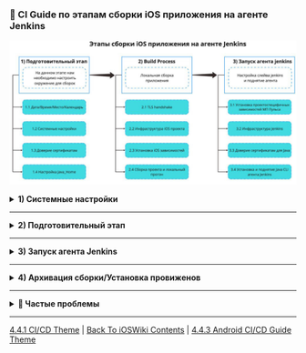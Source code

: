 ###  CI Guide по этапам сборки iOS приложения на агенте Jenkins

![CI_stages](https://github.com/eldaroid/pictures/blob/master/iOSWiki/Frameworks/CI_stages.jpeg?raw=true)

<details>
<summary><strong>1) Системные настройки</strong></summary>
<p>

    На данном этапе настраиваем необходимое окружение для сборок iOS приложения как локально так и для jenkins

   <details>
   <summary><strong>1.1) Дата/Время/Место/Календарь</strong></summary>
   <p>

Настройка даты и времени текущей (Пример: 14 декабря 2024 года, 15:30:00):

`sudo date 121415302024`

Настройка Места и Календаря:

`sudo systemsetup --settimezone Europe/Moscow`

   </p>
   </details>

   <details>
   <summary><strong>1.2) Системные настройки</strong></summary>
   <p>

⚙️ Настройки → Конфиденциальность и безопасность → Инструмент разработчика →  Терминал и iTerm2 ✔️

⚙️ Настройки → Конфиденциальность и безопасность → Доступ к диску → Терминал и iTerm2 ✔️

⚙️ Настройки → Конфиденциальность и безопасность → Службы геолокации

* Разрешить этим приложениям и службам определять Вашу геопозицию - Вкл
* Workspace ONE Intelligent Hub - Вкл

⚙️ Настройки → Конфиденциальность и безопасность → Подробнее и тут убрать все галки

⚙️ Настройки → Экономия энергии → Перезапускать автоматически при сбое питания ✔️

⚙️ Настройки → Клавиатура → "Частота автоповтора клавиши" и "Задержка до начала автоповтора" на максимум по шкале "Быстро"

⚙️ Настройки → Экран блокировки → "Включать заставку при отсутствии активности" Никогда; "Выключать дисплей при отсутствии активности" 3 часа

   </p>
   </details>

   <details>
   <summary><strong>1.3) Доверие сертификатам Keychain</strong></summary>
   <p>

🔗 Связка ключей → Система → Сертификаты → По очереди дважды кликаем сертификаты <компании>* → Доверие: Всегда доверять для каждого пункта

🔗 Связка ключей → Вход → Мои сертификаты → Двойной клик на сертификат пользователя →  Доверие: Всегда доверять для каждого пункта

🔗 Связка ключей → Система → Мои сертификаты → Двойной клик на сертификат от MDMIdentity →  Доверие: Всегда доверять для каждого пункта

   </p>
   </details>

   <details>
   <summary><strong>1.4)Необходимые утилиты/настройки</strong></summary>
   <p>

Установка oh-my-zsh: `sh -c "$(curl -fsSL https://raw.githubusercontent.com/ohmyzsh/ohmyzsh/master/tools/install.sh)"`

Установка brew: `/bin/bash -c "$(curl -fsSL https://raw.githubusercontent.com/Homebrew/install/HEAD/install.sh)"`

Добавление shellenv в .zprofile: `(echo; echo 'eval "$(/opt/homebrew/bin/brew shellenv)"') >> ~/.zprofile`

Обновить shell: `exec $SHELL -l`

Разрешить использовать приложения, загруженные из любого источника: `sudo spctl --master-disable`

Меняем права для local директории:
```bash
sudo chmod -R 775 /usr/local/*
sudo chown -R $(whoami):admin /usr/local/*
```

   </p>
   </details>


   <details>
   <summary><strong>1.5) Настройка JAVA_HOME</strong></summary>
   <p>

Установка java: 

```bash
brew install temurin
echo "export JAVA_HOME=$(/usr/libexec/java_home)" >> ~/.zshrc"
echo "PATH=$PATH:$JAVA_HOME/bin" >> ~/.zshrc
source ~/.zshrc
``` 

Если все правильно установилось, то `JAVA_HOME` должна выдавать путь к бинарнику джавы: 
```bash
echo $JAVA_HOME
// output: /Library/Java/JavaVirtualMachines/adoptopenjdk-16.jdk/Contents/Home
```
   </p>
   </details>

</p>
</details>







----

<details>
<summary><strong>2) Подготовительный этап</strong></summary>
<p>

    Результатом данного этапа должна быть успешная локальная сборка МП

   <details>
   <summary><strong>2.1) TLS Handshake</strong></summary>
   <p>

На данном этапе нужно изменить файл конфигурации ssl: openssl.cnf:

Поменять права для всех конфигов `sudo chmod u+w /System/Library/OpenSSl/openssl.cnf` + `sudo chmod u+w /usr/local/etc/openssl@3`


Далее `vim openssl.cnf`:
```ini
openssl_conf = default_conf
 
[ default_conf ]
ssl_conf = ssl_sect
 
[ssl_sect]
system_default = ssl_default_sect
 
[ssl_default_sect]
Options = UnsafeLegacyRenegotiation
```

Здесь обращать внимание скорее нужно на пункт с UnsafeLegacyRenegotiation, на остальное пофиг

`source ~/`

   </p>
   </details>

   <details>
   <summary><strong>2.2) Инфраструктура iOS проекта</strong></summary>
   <p>

Скачать Xcode с сайта https://xcodereleases.com/

Переименовать в формате Xcode<версия>. Далее Xcode16.3 переносим в "Программы"

Проверим есть ли Xcode в Applications

`find /Applications -type d  -maxdepth 1 -name "Xcode*.app"`

xcode-select:

`sudo xcode-select --switch /Applications/Xcode16.3.app/Contents/Developer`

Вход в режим разработчика позволяет выполнять такие действия, как отладка проекта, без необходимости Xcode запрашивать пароль учетной записи пользователя: `DevToolsSecurity -enable`

Клонируем iOS проект:

```bash
git config --global http.maxRequestBuffer 100M --depth=1
git clone https://YourProject.git NamingYourProject
git fetch --unshallow
git pull --all
```

Открываем Xcode и устанавливаем все что нужно

   </p>
   </details>

   <details>
   <summary><strong>2.3) Установка iOS зависимостей</strong></summary>
   <p>

Устанавливаем xcodegen:

`brew install xcodegen`

Устанавливаем cocoapods:

`brew install cocoapods`

Удаляем подключение по http:

```bash
gem source -r https://rubygems.org/
gem source -a http://rubygems.org/
gem source --list
! перезапустить терминал
```

Устанавливаем node:
```bash
brew install node`
 
# если `which node` не выдает `/usr/local/bin/node`:
sudo ln -s $(which node) /usr/local/bin/node
```

   </p>
   </details>

   <details>
   <summary><strong>2.4) Сборка проекта и локальный прогон</strong></summary>
   <p>

Locate Xcode:

`sudo xcode-select --switch /Applications/Xcode16.3.app/Contents/Developer`

React зависимости: `npm i -g eas-cli`

Собираем проект: `./generate_all -o`

В Xcode выбираем YourProjectBeta и запускаем сборку. Запускаем также тесты, чтобы проверить все ли корректно работает.

   </p>
   </details>

</p>
</details>





---

<details>
<summary><strong>3) Запуск агента Jenkins</strong></summary>
<p>

    Результирующий этап настройки слейва jenkins и поднятие агента

   <details>
   <summary><strong>3.1) Установка проектоспецифических зависимостей МП Пульса: sonar, fastlane</strong></summary>
   <p>

Установка Fastalne:

```bash
brew install fastlane
fastlane env
```

Установка Sonar Scanner:

```bash
brew install sonar
brew install sonar-scanner
```

Установив сонар у нас появится ссылка:
```bash
where sonar-scanner
// output: `/usr/local/bin/sonar-scanner` ссылка на -> `/usr/local/Cellar/sonar-scanner`
where sonar
// output: `/usr/local/bin/sonar`
```

Заходим и смотрим куда ведут ссылки. Меняем права этой директории:

```
sudo chmod -R 775 /usr/local/Cellar/sonar-scanner
sudo chmod -R 775 /usr/local/Cellar/sonarqube
```

> Проверка сонара
> 
> Для проверки корректность сонара, запустить команду `sonar-scanner`
> 
> Корректный результат:
> ![](https://github.com/eldaroid/pictures/blob/master/iOSWiki/Frameworks/sonar-scenner.png?raw=true)



   </p>
   </details>

   <details>
   <summary><strong>3.2) Инфраструктура Jenkins</strong></summary>
   <p>

Настройка директорий:

`mkdir ~/jenkins; cd ~/jenkins; mkdir keystore;`

🔗 Связка ключей → Система → Сертификаты → Экспортируем из keychain YourCompanyRootCA и YourCompanyExternalCA в `~/jenkins/keystore`

Установка сертификата SonarCert:

`cd ~/jenkins/keystore; openssl s_client -connect sonarqube.ru:443 | openssl x509 -out sonar_ssl.cert`

   </p>
   </details>

   <details>
   <summary><strong>3.3) Доверие сертификатам для Java</strong></summary>
   <p>

Директория Java: `cd $JAVA_HOME/lib/security`

Довери сертификатам YourCompanyRootCA:

```bash
sudo ../../bin/keytool --import -trustcacerts -alias YourCompanyRootCA -file ~/jenkins/keystore/YourCompanyRootCA.cer -keystore ./cacerts -storepass changeit -noprompt
// output: Certificate was added to keystore
```

Доверие сертификатам YourCompanyExternalCA:

```bash
sudo ../../bin/keytool --import -trustcacerts -alias YourCompanyExternalCA -file ~/jenkins/keystore/YourCompanyExternalCA.cer -keystore ./cacerts -storepass changeit -noprompt
// output: Certificate was added to keystore
```

Довери сертификатам SonarCert:

```bash
sudo ../../bin/keytool --import -trustcacerts -alias SonarCert -file ~/jenkins/keystore/sonar_ssl.cert -keystore ./cacerts -storepass changeit -noprompt
// output: Certificate was added to keystore
```

Список доверенный корневых сертификатов: `keytool -list -v -keystore $JAVA_HOME/lib/security/cacerts`

   </p>
   </details>

   <details>
   <summary><strong>3.4) Установка и поднятие Java CLI агента Jenkins</strong></summary>
   <p>

Переходим в директорию jenkins: `cd ~/jenkins`

Скачиваем агент jenkins:
```bash
echo insecure >> ~/.curlrc; source ~/.curlrc;
export HOMEBREW_CURLRC=1 // чтобы brew смотрел на пользовательский конфиг по пути ~/.curlrc
exec $SHELL
curl https://jenkinsAgent.ru/jnlpJars/agent.jar --output ~/jenkins/agent.jar
```

Теперь поднимем этот агент:
```bash
java -jar agent.jar -jnlpUrl https://jenkinsAgent.ru/computer/mac-mini-3/jenkins-agent.jnlp -secret 12341234 -workDir "/Users/eldarpopov/jenkins" -noCertificateCheck
```

После первой неудачной сборки появится папка workspace:
```bash
sudo chown -R $(whoami):admin ~/jenkins/workspace;
sudo chmod -R 775 /opt/homebrew/Cellar
```

   </p>
   </details>

Для проверки запуска сборки как в дженкинсе: `ci/build.sh beta none myApp`

Для проверки успешности сонара запустить команду: `sh ci/sonarqube_scan.sh tech/popov/justForCI develop 8482 0`

</p>
</details>






---

<details>
<summary><strong>4) Архивация сборки/Установка провиженов</strong></summary>
<p>

Тип сборки - таргет с которого делается сборка:
* beta - бета сборка для тестирования;
* inhouse - релизная сборка для публикации;
* ipadinhouse - релизная спец. ipad версии сборка для публикации;
* ipadbeta - тестирование спец. ipad версии;


> Создание архива и установка провиженов для дейли и релиз сборок

   <details>
   <summary><strong>4.1) Iphone Beta сборка</strong></summary>
   <p>

1. Войти в работающую сборочную машину (н/р: mac-mini-1)
2. Открыть директорию с репой `~/jenkins/workspace/YourApp/CI123123/ios`
3. Запустить `./generate_all.sh -o`
4. Выбрать таргет `YourAppBeta` и устройство для сборки any iOS device: ![](https://github.com/eldaroid/pictures/blob/master/iOSWiki/Frameworks/formBeta.png?raw=true)
5. В таргете проекта выбрать `sign & capabiilities` выбрать провижен из корня репы `YourApp_Beta_Distrib.mobileprovision`
6. Добавить корневой сертификат (ООО "Ваша компания"). Launchpad - Kaystore - Система - Перенести серт "ООО ..." в мои сертификаты. Дать доверие сертификату
7. В Xcode в sign & capabiilities должен автоматом подтянутся сертификат `"Rapair with ... OOO"`
8. Product -> Archive

   </p>
   </details>

   <details>
   <summary><strong>4.2) Iphone In-house сборка</strong></summary>
   <p>

iOSWiki/Frameworks/formInhouse.png

1. Войти в работающую сборочную машину (н/р: mac-mini-1)
2. Открыть директорию с репой `~/jenkins/workspace/YourApp/CI123123/ios`
3. Запустить `./generate_all.sh -o`
4. Выбрать таргет `YourApp` и устройство для сборки any iOS device: ![](https://github.com/eldaroid/pictures/blob/master/iOSWiki/Frameworks/formInhouse2.png?raw=true)
5. В таргете проекта выбрать `sign & capabiilities` выбрать провижен из корня репы `YourApp_Distrib.mobileprovision`
6. Добавить корневой сертификат (ООО "Ваша компания"). Launchpad - Kaystore - Система - Перенести серт "ООО ..." в мои сертификаты. Дать доверие сертификату
7. В Xcode в sign & capabiilities должен автоматом подтянутся сертификат `"Rapair with ... OOO"`
8. Product -> Archive

   </p>
   </details>

</p>
</details>




---

<details>
<summary><strong>🤧 Частые проблемы</strong></summary>
<p>

   <details>
   <summary><strong>5.1) Xcode</strong></summary>
   <p>

Список ошибок и решений можно найти по [ссылке](https://github.com/eldaroid/iOSWiki/blob/master/1%20Common/1.1%20Configs/1.1.6%20Xcode/1.1.6.1%20XcodeSetting.md#ошибка-1-старая-версия)

   </p>
   </details>


   <details>
   <summary><strong>5.2) jarfile agent.jar</strong></summary>
   <p>



   <details>
   <summary><strong>5.2.1) Failed to connect to https://YourProject.ru/. Will try again. JnlpAgentEndpointResolver</strong></summary>
   <p>

![ErrorJnlpAgentEndpointResolver](https://github.com/eldaroid/pictures/blob/master/iOSWiki/Frameworks/ErrorJnlpAgentEndpointResolver2.png?raw=true)

Решение: проблема с Wi-fi

   </p>
   </details>
   
   <details>
   <summary><strong>5.2.2) Error: invalid or courrupt jarfile agent.jar</strong></summary>
   <p>

Во время скачивания файл agent.jar установился с ошибкой или без TLS handshake. Скачать агент и запустить заново.

   </p>
   </details>

   </p>
   </details>

   <details>
   <summary><strong>5.3) iOS Утилиты: cocoapods, fastlane, node</strong></summary>
   <p>

   <details>
   <summary><strong>5.3.1) Cocoapods: Ingore ffi-1.15.5 because its extensions are not built</strong></summary>
   <p>

Решение:
```bash
brew uninstall --force cocoapods
brew uninstall --ignore-dependencies ruby
brew install cocoapods
```

   </p>
   </details>

   <details>
   <summary><strong>5.3.2) Could not find node</strong></summary>
   <p>

[Error] Could not find node. It looks like that the .xcode.env or .xcode.env.local 

Command PhaseScriptExecution failed with a nonzero exit code

Решение: `sudo ln -s $(which node) /usr/local/bin/node`

   </p>
   </details>

   </p>
   </details>
</p>
</details>



---

[4.4.1 CI/CD Theme](/4%20Linkage/4.4%20CI:CD/4.4.1%20CI:CD.md) | [Back To iOSWiki Contents](https://github.com/eldaroid/iOSWiki) | [4.4.3 Android CI/CD Guide Theme](/4%20Linkage/4.4%20CI:CD/4.4.3%20🤖%20Android_CI.md)